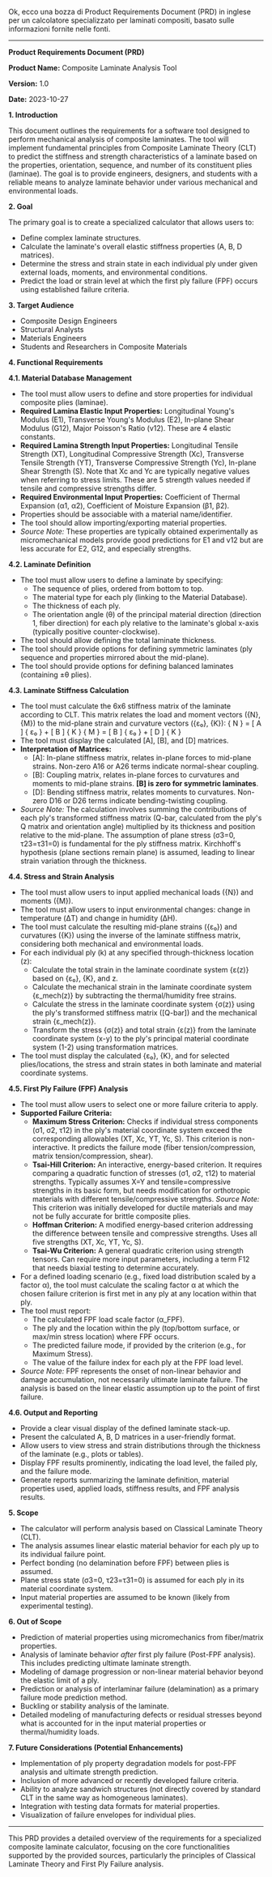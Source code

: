 Ok, ecco una bozza di Product Requirements Document (PRD) in inglese per un calcolatore specializzato per laminati compositi, basato sulle informazioni fornite nelle fonti.

***

**Product Requirements Document (PRD)**

**Product Name:** Composite Laminate Analysis Tool

**Version:** 1.0

**Date:** 2023-10-27

**1. Introduction**

This document outlines the requirements for a software tool designed to perform mechanical analysis of composite laminates. The tool will implement fundamental principles from Composite Laminate Theory (CLT) to predict the stiffness and strength characteristics of a laminate based on the properties, orientation, sequence, and number of its constituent plies (laminae). The goal is to provide engineers, designers, and students with a reliable means to analyze laminate behavior under various mechanical and environmental loads.

**2. Goal**

The primary goal is to create a specialized calculator that allows users to:
*   Define complex laminate structures.
*   Calculate the laminate's overall elastic stiffness properties (A, B, D matrices).
*   Determine the stress and strain state in each individual ply under given external loads, moments, and environmental conditions.
*   Predict the load or strain level at which the first ply failure (FPF) occurs using established failure criteria.

**3. Target Audience**

*   Composite Design Engineers
*   Structural Analysts
*   Materials Engineers
*   Students and Researchers in Composite Materials

**4. Functional Requirements**

**4.1. Material Database Management**

*   The tool must allow users to define and store properties for individual composite plies (laminae).
*   **Required Lamina Elastic Input Properties:** Longitudinal Young's Modulus (E1), Transverse Young's Modulus (E2), In-plane Shear Modulus (G12), Major Poisson's Ratio (v12). These are 4 elastic constants.
*   **Required Lamina Strength Input Properties:** Longitudinal Tensile Strength (XT), Longitudinal Compressive Strength (Xc), Transverse Tensile Strength (YT), Transverse Compressive Strength (Yc), In-plane Shear Strength (S). Note that Xc and Yc are typically negative values when referring to stress limits. These are 5 strength values needed if tensile and compressive strengths differ.
*   **Required Environmental Input Properties:** Coefficient of Thermal Expansion (α1, α2), Coefficient of Moisture Expansion (β1, β2).
*   Properties should be associable with a material name/identifier.
*   The tool should allow importing/exporting material properties.
*   *Source Note:* These properties are typically obtained experimentally as micromechanical models provide good predictions for E1 and v12 but are less accurate for E2, G12, and especially strengths.

**4.2. Laminate Definition**

*   The tool must allow users to define a laminate by specifying:
    *   The sequence of plies, ordered from bottom to top.
    *   The material type for each ply (linking to the Material Database).
    *   The thickness of each ply.
    *   The orientation angle (θ) of the principal material direction (direction 1, fiber direction) for each ply relative to the laminate's global x-axis (typically positive counter-clockwise).
*   The tool should allow defining the total laminate thickness.
*   The tool should provide options for defining symmetric laminates (ply sequence and properties mirrored about the mid-plane).
*   The tool should provide options for defining balanced laminates (containing ±θ plies).

**4.3. Laminate Stiffness Calculation**

*   The tool must calculate the 6x6 stiffness matrix of the laminate according to CLT. This matrix relates the load and moment vectors ({N}, {M}) to the mid-plane strain and curvature vectors ({ε₀}, {K}):
    { N } = [ A ] { ε₀ } + [ B ] { K }
    { M } = [ B ] { ε₀ } + [ D ] { K }
*   The tool must display the calculated [A], [B], and [D] matrices.
*   **Interpretation of Matrices:**
    *   [A]: In-plane stiffness matrix, relates in-plane forces to mid-plane strains. Non-zero A16 or A26 terms indicate normal-shear coupling.
    *   [B]: Coupling matrix, relates in-plane forces to curvatures and moments to mid-plane strains. **[B] is zero for symmetric laminates**.
    *   [D]: Bending stiffness matrix, relates moments to curvatures. Non-zero D16 or D26 terms indicate bending-twisting coupling.
*   *Source Note:* The calculation involves summing the contributions of each ply's transformed stiffness matrix (Q-bar, calculated from the ply's Q matrix and orientation angle) multiplied by its thickness and position relative to the mid-plane. The assumption of plane stress (σ3=0, τ23=τ31=0) is fundamental for the ply stiffness matrix. Kirchhoff's hypothesis (plane sections remain plane) is assumed, leading to linear strain variation through the thickness.

**4.4. Stress and Strain Analysis**

*   The tool must allow users to input applied mechanical loads ({N}) and moments ({M}).
*   The tool must allow users to input environmental changes: change in temperature (ΔT) and change in humidity (ΔH).
*   The tool must calculate the resulting mid-plane strains ({ε₀}) and curvatures ({K}) using the inverse of the laminate stiffness matrix, considering both mechanical and environmental loads.
*   For each individual ply (k) at any specified through-thickness location (z):
    *   Calculate the total strain in the laminate coordinate system {ε(z)} based on {ε₀}, {K}, and z.
    *   Calculate the mechanical strain in the laminate coordinate system {ε_mech(z)} by subtracting the thermal/humidity free strains.
    *   Calculate the stress in the laminate coordinate system {σ(z)} using the ply's transformed stiffness matrix ([Q-bar]) and the mechanical strain {ε_mech(z)}.
    *   Transform the stress {σ(z)} and total strain {ε(z)} from the laminate coordinate system (x-y) to the ply's principal material coordinate system (1-2) using transformation matrices.
*   The tool must display the calculated {ε₀}, {K}, and for selected plies/locations, the stress and strain states in both laminate and material coordinate systems.

**4.5. First Ply Failure (FPF) Analysis**

*   The tool must allow users to select one or more failure criteria to apply.
*   **Supported Failure Criteria:**
    *   **Maximum Stress Criterion:** Checks if individual stress components (σ1, σ2, τ12) in the ply's material coordinate system exceed the corresponding allowables (XT, Xc, YT, Yc, S). This criterion is non-interactive. It predicts the failure mode (fiber tension/compression, matrix tension/compression, shear).
    *   **Tsai-Hill Criterion:** An interactive, energy-based criterion. It requires comparing a quadratic function of stresses (σ1, σ2, τ12) to material strengths. Typically assumes X=Y and tensile=compressive strengths in its basic form, but needs modification for orthotropic materials with different tensile/compressive strengths. *Source Note:* This criterion was initially developed for ductile materials and may not be fully accurate for brittle composite plies.
    *   **Hoffman Criterion:** A modified energy-based criterion addressing the difference between tensile and compressive strengths. Uses all five strengths (XT, Xc, YT, Yc, S).
    *   **Tsai-Wu Criterion:** A general quadratic criterion using strength tensors. Can require more input parameters, including a term F12 that needs biaxial testing to determine accurately.
*   For a defined loading scenario (e.g., fixed load distribution scaled by a factor α), the tool must calculate the scaling factor α at which the chosen failure criterion is first met in any ply at any location within that ply.
*   The tool must report:
    *   The calculated FPF load scale factor (α_FPF).
    *   The ply and the location within the ply (top/bottom surface, or max/min stress location) where FPF occurs.
    *   The predicted failure mode, if provided by the criterion (e.g., for Maximum Stress).
    *   The value of the failure index for each ply at the FPF load level.
*   *Source Note:* FPF represents the onset of non-linear behavior and damage accumulation, not necessarily ultimate laminate failure. The analysis is based on the linear elastic assumption up to the point of first failure.

**4.6. Output and Reporting**

*   Provide a clear visual display of the defined laminate stack-up.
*   Present the calculated A, B, D matrices in a user-friendly format.
*   Allow users to view stress and strain distributions through the thickness of the laminate (e.g., plots or tables).
*   Display FPF results prominently, indicating the load level, the failed ply, and the failure mode.
*   Generate reports summarizing the laminate definition, material properties used, applied loads, stiffness results, and FPF analysis results.

**5. Scope**

*   The calculator will perform analysis based on Classical Laminate Theory (CLT).
*   The analysis assumes linear elastic material behavior for each ply up to its individual failure point.
*   Perfect bonding (no delamination before FPF) between plies is assumed.
*   Plane stress state (σ3=0, τ23=τ31=0) is assumed for each ply in its material coordinate system.
*   Input material properties are assumed to be known (likely from experimental testing).

**6. Out of Scope**

*   Prediction of material properties using micromechanics from fiber/matrix properties.
*   Analysis of laminate behavior *after* first ply failure (Post-FPF analysis). This includes predicting ultimate laminate strength.
*   Modeling of damage progression or non-linear material behavior beyond the elastic limit of a ply.
*   Prediction or analysis of interlaminar failure (delamination) as a primary failure mode prediction method.
*   Buckling or stability analysis of the laminate.
*   Detailed modeling of manufacturing defects or residual stresses beyond what is accounted for in the input material properties or thermal/humidity loads.

**7. Future Considerations (Potential Enhancements)**

*   Implementation of ply property degradation models for post-FPF analysis and ultimate strength prediction.
*   Inclusion of more advanced or recently developed failure criteria.
*   Ability to analyze sandwich structures (not directly covered by standard CLT in the same way as homogeneous laminates).
*   Integration with testing data formats for material properties.
*   Visualization of failure envelopes for individual plies.

***

This PRD provides a detailed overview of the requirements for a specialized composite laminate calculator, focusing on the core functionalities supported by the provided sources, particularly the principles of Classical Laminate Theory and First Ply Failure analysis.